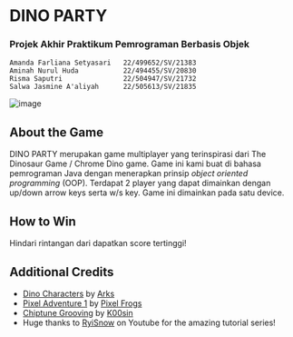 # DINO PARTY 
### Projek Akhir Praktikum Pemrograman Berbasis Objek
```
Amanda Farliana Setyasari   22/499652/SV/21383
Aminah Nurul Huda           22/494455/SV/20830
Risma Saputri               22/504947/SV/21732
Salwa Jasmine A'aliyah      22/505613/SV/21835
```

![image](https://github.com/aminhnh/PPBO-ProjekAkhir/assets/109867158/d7c470bf-e73f-4164-82e0-3e4d4d858439)

## About the Game
DINO PARTY merupakan game multiplayer yang terinspirasi dari The Dinosaur Game / Chrome Dino game. Game ini kami buat di bahasa pemrograman Java dengan menerapkan prinsip *object oriented programming* (OOP). Terdapat 2 player yang dapat dimainkan dengan up/down arrow keys serta w/s key. Game ini dimainkan pada satu device.
<br/>

## How to Win
Hindari rintangan dari dapatkan score tertinggi!
<br/>

## Additional Credits
- [Dino Characters]() by [Arks](https://arks.itch.io/) <br/>
- [Pixel Adventure 1](https://pixelfrog-assets.itch.io/pixel-adventure-1) by [Pixel Frogs](https://pixelfrog-assets.itch.io/) <br/>
- [Chiptune Grooving](https://pixabay.com/music/video-games-chiptune-grooving-142242/) by [K00sin](https://pixabay.com/users/k00sin-8059346/) <br/>
- Huge thanks to [RyiSnow](https://www.youtube.com/@RyiSnow) on Youtube for the amazing tutorial series! <br/>
